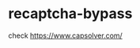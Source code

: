 # recaptcha-bypass
check https://www.capsolver.com/ 



















                                                                                                      